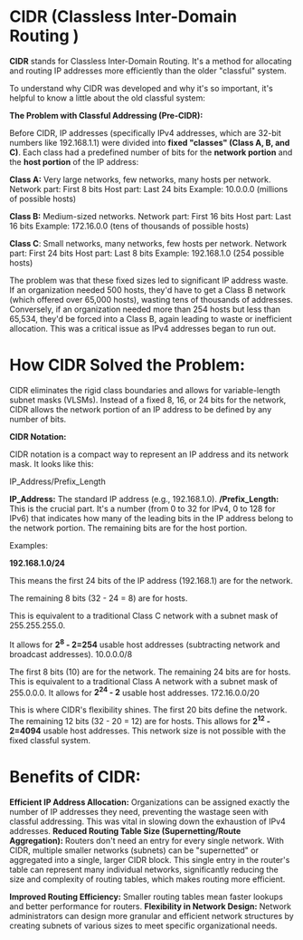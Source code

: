 
# CIDR (Classless Inter-Domain Routing )  

**CIDR** stands for Classless Inter-Domain Routing. It's a method for allocating and routing IP addresses more efficiently than the older "classful" system.  

To understand why CIDR was developed and why it's so important, it's helpful to know a little about the old classful system:  

**The Problem with Classful Addressing (Pre-CIDR):**  

Before CIDR, IP addresses (specifically IPv4 addresses, which are 32-bit numbers like 192.168.1.1) were divided into **fixed "classes" (Class A, B, and C)**. Each class had a predefined number of bits for the **network portion** and the **host portion** of the IP address:  


**Class A:** Very large networks, few networks, many hosts per network.
Network part: First 8 bits
Host part: Last 24 bits
Example: 10.0.0.0 (millions of possible hosts)

**Class B:** Medium-sized networks.
Network part: First 16 bits
Host part: Last 16 bits
Example: 172.16.0.0 (tens of thousands of possible hosts)

**Class C**: Small networks, many networks, few hosts per network.
Network part: First 24 bits
Host part: Last 8 bits
Example: 192.168.1.0 (254 possible hosts)

The problem was that these fixed sizes led to significant IP address waste. If an organization needed 500 hosts, they'd have to get a Class B network (which offered over 65,000 hosts), wasting tens of thousands of addresses. Conversely, if an organization needed more than 254 hosts but less than 65,534, they'd be forced into a Class B, again leading to waste or inefficient allocation. This was a critical issue as IPv4 addresses began to run out.


# How CIDR Solved the Problem:

CIDR eliminates the rigid class boundaries and allows for variable-length subnet masks (VLSMs). Instead of a fixed 8, 16, or 24 bits for the network, CIDR allows the network portion of an IP address to be defined by any number of bits.

**CIDR Notation:**

CIDR notation is a compact way to represent an IP address and its network mask. It looks like this:

IP_Address/Prefix_Length

**IP_Address:** The standard IP address (e.g., 192.168.1.0).
**/Prefix_Length:** This is the crucial part. It's a number (from 0 to 32 for IPv4, 0 to 128 for IPv6) that indicates how many of the leading bits in the IP address belong to the network portion. The remaining bits are for the host portion.

Examples:

**192.168.1.0/24**

This means the first 24 bits of the IP address (192.168.1) are for the network.

The remaining 8 bits (32 - 24 = 8) are for hosts.

This is equivalent to a traditional Class C network with a subnet mask of 255.255.255.0.


It allows for **2<sup>8</sup> - 2=254** usable host addresses (subtracting network and broadcast addresses).
10.0.0.0/8

The first 8 bits (10) are for the network.
The remaining 24 bits are for hosts.
This is equivalent to a traditional Class A network with a subnet mask of 255.0.0.0.
It allows for **2<sup>24</sup> - 2** usable host addresses.
172.16.0.0/20

This is where CIDR's flexibility shines. The first 20 bits define the network.
The remaining 12 bits (32 - 20 = 12) are for hosts.
This allows for **2<sup>12</sup> - 2=4094** usable host addresses. This network size is not possible with the fixed classful system.

# Benefits of CIDR:

**Efficient IP Address Allocation:** Organizations can be assigned exactly the number of IP addresses they need, preventing the wastage seen with classful addressing. This was vital in slowing down the exhaustion of IPv4 addresses.
**Reduced Routing Table Size (Supernetting/Route Aggregation):** Routers don't need an entry for every single network. With CIDR, multiple smaller networks (subnets) can be "supernetted" or aggregated into a single, larger CIDR block. This single entry in the router's table can represent many individual networks, significantly reducing the size and complexity of routing tables, which makes routing more efficient.

**Improved Routing Efficiency:** Smaller routing tables mean faster lookups and better performance for routers.
**Flexibility in Network Design:** Network administrators can design more granular and efficient network structures by creating subnets of various sizes to meet specific organizational needs.
